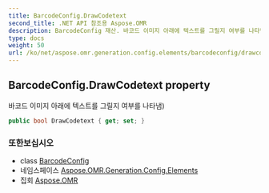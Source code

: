 ```yaml
---
title: BarcodeConfig.DrawCodetext
second_title: .NET API 참조용 Aspose.OMR
description: BarcodeConfig 재산. 바코드 이미지 아래에 텍스트를 그릴지 여부를 나타냄
type: docs
weight: 50
url: /ko/net/aspose.omr.generation.config.elements/barcodeconfig/drawcodetext/
---
```

## BarcodeConfig.DrawCodetext property

바코드 이미지 아래에 텍스트를 그릴지 여부를 나타냄)

```csharp
public bool DrawCodetext { get; set; }
```

### 또한보십시오

* class [BarcodeConfig](../)
* 네임스페이스 [Aspose.OMR.Generation.Config.Elements](../../barcodeconfig/)
* 집회 [Aspose.OMR](../../../)


